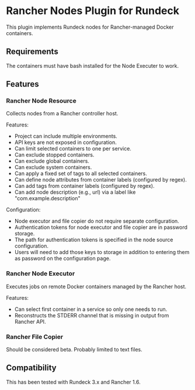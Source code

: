 # Rancher Nodes Plugin for Rundeck

This plugin implements Rundeck nodes for Rancher-managed Docker containers.

## Requirements

The containers must have bash installed for the Node Executer to work.

## Features

### Rancher Node Resource

Collects nodes from a Rancher controller host.

Features:

 - Project can include multiple environments.
 - API keys are not exposed in configuration.
 - Can limit selected containers to one per service.
 - Can exclude stopped containers.
 - Can exclude global containers.
 - Can exclude system containers.
 - Can apply a fixed set of tags to all selected containers.
 - Can define node attributes from container labels (configured by regex).
 - Can add tags from container labels (configured by regex).
 - Can add node description (e.g., url) via a label like "com.example.description"

Configuration:

 - Node executor and file copier do not require separate configuration.
 - Authentication tokens for node executor and file copier are in password storage.
 - The path for authentication tokens is specified in the node source configuration.
 - Users will need to add those keys to storage in addition to entering them as password
   on the configuration page.


### Rancher Node Executor

Executes jobs on remote Docker containers managed by the Rancher host.

Features:

 - Can select first container in a service so only one needs to run.
 - Reconstructs the STDERR channel that is missing in output from Rancher API.

### Rancher File Copier

Should be considered beta. Probably limited to text files.
 
## Compatibility
 
 This has been tested with Rundeck 3.x and Rancher 1.6.